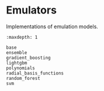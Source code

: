 # Emulators

Implementations of emulation models.

```{toctree}
:maxdepth: 1

base
ensemble
gradient_boosting
lightgbm
polynomials
radial_basis_functions
random_forest
svm
```
